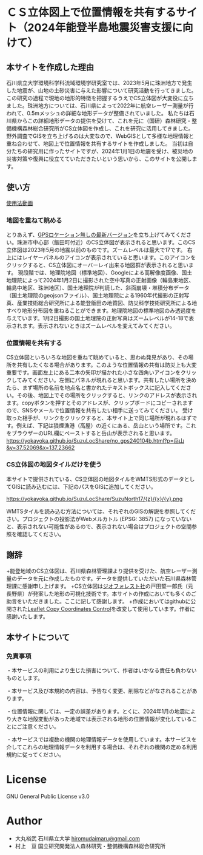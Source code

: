 # ＣＳ立体図上で位置情報を共有するサイト（2024年能登半島地震災害支援に向けて）
## 本サイトを作成した理由
石川県立大学環境科学科流域環境学研究室では、2023年5月に珠洲地方で発生した地震が、山地の土砂災害に与えた影響について研究活動を行ってきました。
この研究の過程で現地の地形的特徴を把握するうえでCS立体図が大変役に立ちました。珠洲地方については、石川県によって2022年に航空レーザー測量が行われて、0.5mメッシュの詳細な地形データが整備されていました。
私たちは石川県からこの詳細地形データの提供を受けて、これを元に（国研）森林研究・整備機構森林総合研究所がCS立体図を作成し、これを研究に活用してきました。野外調査でGISを立ち上げるのは大変なので、WebGISとして多様な地理情報と重ね合わせて、地図上で位置情報を共有するサイトを作成しました。
当初は自分たちの研究用に作ったサイトですが、2024年1月1日の地震を受け、被災地の災害対策や復興に役立てていただきたいという思いから、このサイトを公開します。
## 使い方
[使用法動画](img/usage.mp4)
### 地図を重ねて眺める
とりあえず、[GPSロケーション無しの最新バージョン](https://yokayoka.github.io/SuzuLocShare/no_gps240104b.html)を立ち上げてみてください。珠洲市中心部（飯田町付近）のCS立体図が表示されると思います。このCS立体図は2023年5月の地震以前のものです。ズームレベルは最大で17です。
右上にはレイヤーパネルのアイコンが表示されていると思います。このアイコンをクリックすると、CS立体図にオーバーレイ出来る地図群が表示されると思います。
現段階では、地理院地図（標準地図）、Googleによる高解像度画像、国土地理院によって2024年1月2日に撮影された空中写真の正射画像（輪島東地区、輪島中地区、珠洲地区）、国土地理院が判読した、斜面崩壊・堆積分布データ（国土地理院のgeojsonファイル）、国土地理院による1960年代撮影の正射写真、産業技術総合研究所による能登飯田の地質図、防災科学技術研究所による地すべり地形分布図を重ねることができます。地理院地図の標準地図のみ透過度を与えています。1月2日撮影の国土地理院の正射写真はズームレベルが14-18で表示されます。表示されないときはズームレベルを変えてみてください。
### 位置情報を共有する
CS立体図といろいろな地図を重ねて眺めていると、思わぬ発見があり、その場所を共有したくなる場合があります。このような位置情報の共有は防災上も大変重要です。画面左上にある二本の矢印が描かれた小さな四角いアイコンをクリックしてみてください。左側にパネルが現れると思います。共有したい場所を決めたら、まず場所の名前を地点名と書かれたテキストボックスに記入してください。その後、地図上でその場所をクリックすると、リンクのアドレスが表示されます。copyボタンを押すとそのアドレスが、クリップボードにコピーされますので、SNSやメールで位置情報を共有したい相手に送ってみてください。
受け取った相手が、リンクをクリックすると、本サイト上で同じ場所が現れるはずです。例えば、下記は狼煙漁港（高屋）の近くにある、岳山という場所です。これをブラウザーのURL欄にペーストすると岳山が表示されると思います。
https://yokayoka.github.io/SuzuLocShare/no_gps240104b.html?p=岳山&y=37.52069&x=137.23662
### CS立体図の地図タイルだけを使う
本サイトで提供されている、CS立体図の地図タイルをWMTS形式のデータとしてGISに読み込むには、下記のパスをGISに追加してください。

https://yokayoka.github.io/SuzuLocShare/SuzuNorth17/{z}/{x}/{y}.png

WMTSタイルを読み込む方法については、それぞれのGISの解説を参照してください。プロジェクトの投影法がWebメルカトル (EPSG: 3857) になっていないと、表示されない可能性があるので、表示されない場合はプロジェクトの空間参照を確認してください。

## 謝辞
+能登地域のCS立体図は、石川県森林管理課より提供を受けた、航空レーザー測量のデータを元に作成したものです。データを提供していただいた石川県森林管理課に感謝申し上げます。
+CS立体図は[ジオフォレスト社](https://gf17v.com/)の戸田堅一郎氏（元長野県）が発案した地形の可視化技術です。本サイトの作成においても多くのご助言をいただきました。ここに記して感謝します。
+作成においてはgithubに公開された[Leaflet Copy Coordinates Control](https://github.com/zimmicz/Leaflet-Coordinates-Control)を改変して使用しています。作者に感謝いたします。

## 本サイトについて
### 免責事項
・本サービスの利用により生じた損害について、作者はいかなる責任も負わないものとします。

・本サービス及び本規約の内容は、予告なく変更、削除などがなされることがあります。

・位置情報に関しては、一定の誤差があります。とくに、2024年1月の地震により大きな地殻変動があった地域では表示される地形の位置情報が変化していることにご注意ください。

・本サービスでは複数の機関の地理情報データを使用しています。本サービスを介してこれらの地理情報データを利用する場合は、それぞれの機関の定める利用規約に従ってください。

# License
GNU General Public License v3.0

# Author
* 大丸裕武
 石川県立大学
 hiromudaimaru@gmail.com
* 村上　亘
 国立研究開発法人森林研究・整備機構森林総合研究所
